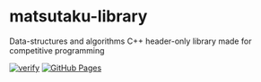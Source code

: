 # matsutaku-library
Data-structures and algorithms C++ header-only library made for competitive programming

[![verify](https://github.com/MatsuTaku/matsutaku-library/actions/workflows/competitive-verifier.yml/badge.svg)](https://github.com/MatsuTaku/matsutaku-library/actions/workflows/competitive-verifier.yml)
[![GitHub Pages](https://img.shields.io/static/v1?label=GitHub+Pages&message=+&color=brightgreen&logo=github)](https://MatsuTaku.github.io/matsutaku-library/)
